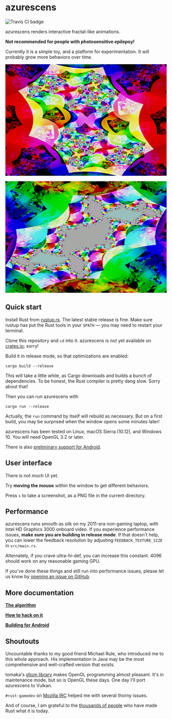 # azurescens

![Travis CI badge](https://api.travis-ci.org/kmcallister/azurescens.svg?branch=master)

azurescens renders interactive fractal-like animations.

**Not recommended for people with photosensitive epilepsy!**

Currently it is a simple toy, and a platform for experimentation. It will
probably grow more behaviors over time.

![Screenshot 1](assets/screenshots/shot1.png)

![Screenshot 2](assets/screenshots/shot2.png)


## Quick start

Install Rust from [rustup.rs](https://rustup.rs/). The latest stable release is
fine. Make sure rustup has put the Rust tools in your `$PATH` — you may need
to restart your terminal.

Clone this repository and `cd` into it. azurescens is not yet available on
[crates.io](https://crates.io/); sorry!

Build it in release mode, so that optimizations are enabled:

    cargo build --release

This will take a little while, as Cargo downloads and builds a bunch of
dependencies. To be honest, the Rust compiler is pretty dang slow. Sorry about
that!

Then you can run azurescens with

    cargo run --release

Actually, the `run` command by itself will rebuild as necessary. But on a first
build, you may be surprised when the window opens some minutes later!

azurescens has been tested on Linux, macOS Sierra (10.12), and Windows 10. You
will need OpenGL 3.2 or later.

There is also [preliminary support for Android][android].


## User interface

There is not much UI yet.

Try **moving the mouse** within the window to get different behaviors.

Press `s` to take a screenshot, as a PNG file in the current directory.


## Performance

azurescens runs smooth as silk on my 2011-era non-gaming laptop, with Intel HD
Graphics 3000 onboard video. If you experience performance issues, **make sure
you are building in release mode**. If that doesn't help, you can lower the
feedback resolution by adjusting `FEEDBACK_TEXTURE_SIZE` in `src/main.rs`.

Alternately, if you crave ultra-hi-def, you can increase this constant. 4096
should work on any reasonable gaming GPU.

If you've done these things and still run into performance issues, please let
us know by [opening an issue on GitHub][issue].


## More documentation

[**The algorithm**](docs/algorithm.md)

[**How to hack on it**](docs/hacking.md)

[**Building for Android**][android]


## Shoutouts

Uncountable thanks to my good friend Michael Rule, who introduced me to this
whole approach. His implementation in Java may be the most comprehensive and
well-crafted version that exists.

tomaka's [glium library](https://crates.io/crates/glium) makes OpenGL
programming almost pleasant. It's in maintenance mode, but so is OpenGL these
days. One day I'll port azurescens to Vulkan.

`#rust-gamedev` on [Mozilla IRC](https://wiki.mozilla.org/IRC) helped me with
several thorny issues.

And of course, I am grateful to the [thousands of
people](https://thanks.rust-lang.org/rust/all-time) who have made Rust what it
is today.

[issue]: https://github.com/kmcallister/azurescens/issues
[android]: docs/android.md
